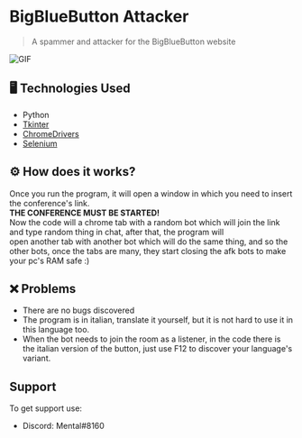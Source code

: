 # BigBlueButton Attacker

> A spammer and attacker for the BigBlueButton website



![GIF](http://g.recordit.co/rEyajyN636.gif)


## 🖥️ Technologies Used
- Python 
- [Tkinter](https://wiki.python.org/moin/TkInter)
- [ChromeDrivers](https://chromedriver.chromium.org/downloads)  
- [Selenium](https://selenium-python.readthedocs.io/)

## ⚙️ How does it works?
Once you run the program, it will open a window in which you need to insert the conference's link.  
**THE CONFERENCE MUST BE STARTED!**  
Now the code will a chrome tab with a random bot which will join the link and type random thing in chat, after that, the program will  
open another tab with another bot which will do the same thing, and so the other bots, once the tabs are many, they start closing the afk bots to make your pc's RAM safe :)  

## ❌ Problems
- There are no bugs discovered 
- The program is in italian, translate it yourself, but it is not hard to use it in this language too.  
- When the bot needs to join the room as a listener, in the code there is the italian version of the button, just use F12 to discover your language's variant.  

## Support

To get support use:  

- Discord: Mental#8160


